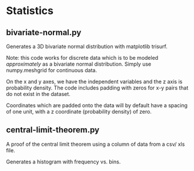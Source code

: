 # Statistics

<h2>bivariate-normal.py</h2>

Generates a 3D bivariate normal distribution with matplotlib trisurf.

Note: this code works for discrete data which is to be modeled _approximately_ as a bivariate normal distribution. Simply use numpy.meshgrid for continuous data.

On the x and y axes, we have the independent variables and the z axis is probability density. The code includes padding with zeros for x-y pairs that do not exist in the dataset.

Coordinates which are padded onto the data will by default have a spacing of one unit, with a z coordinate (probability density) of zero.

<h2>central-limit-theorem.py</h2>

A proof of the central limit theorem using a column of data from a csv/ xls file.

Generates a histogram with frequency vs. bins.
